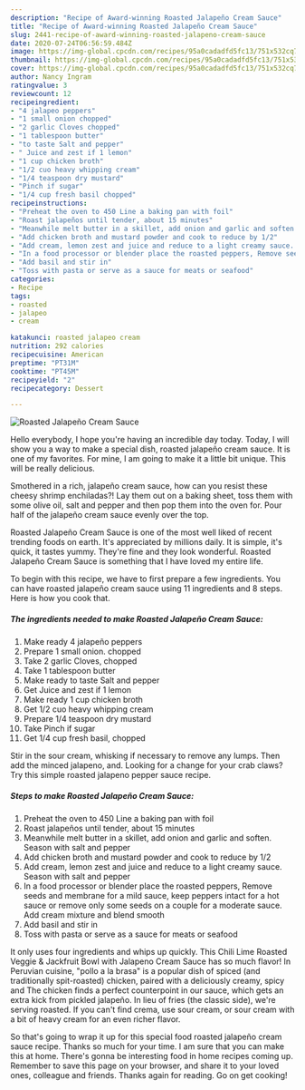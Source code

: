 ```yaml
---
description: "Recipe of Award-winning Roasted Jalapeño Cream Sauce"
title: "Recipe of Award-winning Roasted Jalapeño Cream Sauce"
slug: 2441-recipe-of-award-winning-roasted-jalapeno-cream-sauce
date: 2020-07-24T06:56:59.484Z
image: https://img-global.cpcdn.com/recipes/95a0cadadfd5fc13/751x532cq70/roasted-jalapeno-cream-sauce-recipe-main-photo.jpg
thumbnail: https://img-global.cpcdn.com/recipes/95a0cadadfd5fc13/751x532cq70/roasted-jalapeno-cream-sauce-recipe-main-photo.jpg
cover: https://img-global.cpcdn.com/recipes/95a0cadadfd5fc13/751x532cq70/roasted-jalapeno-cream-sauce-recipe-main-photo.jpg
author: Nancy Ingram
ratingvalue: 3
reviewcount: 12
recipeingredient:
- "4 jalapeo peppers"
- "1 small onion chopped"
- "2 garlic Cloves chopped"
- "1 tablespoon butter"
- "to taste Salt and pepper"
- " Juice and zest if 1 lemon"
- "1 cup chicken broth"
- "1/2 cuo heavy whipping cream"
- "1/4 teaspoon dry mustard"
- "Pinch if sugar"
- "1/4 cup fresh basil chopped"
recipeinstructions:
- "Preheat the oven to 450 Line a baking pan with foil"
- "Roast jalapeños until tender, about 15 minutes"
- "Meanwhile melt butter in a skillet, add onion and garlic and soften. Season with salt and pepper"
- "Add chicken broth and mustard powder and cook to reduce by 1/2"
- "Add cream, lemon zest and juice and reduce to a light creamy sauce. Season with salt and pepper"
- "In a food processor or blender place the roasted peppers, Remove seeds and membrane for a mild sauce, keep peppers intact for a hot sauce or remove only some seeds on a couple for a moderate sauce. Add cream mixture and blend smooth"
- "Add basil and stir in"
- "Toss with pasta or serve as a sauce for meats or seafood"
categories:
- Recipe
tags:
- roasted
- jalapeo
- cream

katakunci: roasted jalapeo cream 
nutrition: 292 calories
recipecuisine: American
preptime: "PT31M"
cooktime: "PT45M"
recipeyield: "2"
recipecategory: Dessert

---
```



![Roasted Jalapeño Cream Sauce](https://img-global.cpcdn.com/recipes/95a0cadadfd5fc13/751x532cq70/roasted-jalapeno-cream-sauce-recipe-main-photo.jpg)

Hello everybody, I hope you're having an incredible day today. Today, I will show you a way to make a special dish, roasted jalapeño cream sauce. It is one of my favorites. For mine, I am going to make it a little bit unique. This will be really delicious.

Smothered in a rich, jalapeño cream sauce, how can you resist these cheesy shrimp enchiladas?! Lay them out on a baking sheet, toss them with some olive oil, salt and pepper and then pop them into the oven for. Pour half of the jalapeño cream sauce evenly over the top.

Roasted Jalapeño Cream Sauce is one of the most well liked of recent trending foods on earth. It's appreciated by millions daily. It is simple, it's quick, it tastes yummy. They're fine and they look wonderful. Roasted Jalapeño Cream Sauce is something that I have loved my entire life.


To begin with this recipe, we have to first prepare a few ingredients. You can have roasted jalapeño cream sauce using 11 ingredients and 8 steps. Here is how you cook that.

<!--inarticleads1-->

##### The ingredients needed to make Roasted Jalapeño Cream Sauce:

1. Make ready 4 jalapeño peppers
1. Prepare 1 small onion. chopped
1. Take 2 garlic Cloves, chopped
1. Take 1 tablespoon butter
1. Make ready to taste Salt and pepper
1. Get  Juice and zest if 1 lemon
1. Make ready 1 cup chicken broth
1. Get 1/2 cuo heavy whipping cream
1. Prepare 1/4 teaspoon dry mustard
1. Take Pinch if sugar
1. Get 1/4 cup fresh basil, chopped


Stir in the sour cream, whisking if necessary to remove any lumps. Then add the minced jalapeno, and. Looking for a change for your crab claws? Try this simple roasted jalapeno pepper sauce recipe. 

<!--inarticleads2-->

##### Steps to make Roasted Jalapeño Cream Sauce:

1. Preheat the oven to 450 Line a baking pan with foil
1. Roast jalapeños until tender, about 15 minutes
1. Meanwhile melt butter in a skillet, add onion and garlic and soften. Season with salt and pepper
1. Add chicken broth and mustard powder and cook to reduce by 1/2
1. Add cream, lemon zest and juice and reduce to a light creamy sauce. Season with salt and pepper
1. In a food processor or blender place the roasted peppers, Remove seeds and membrane for a mild sauce, keep peppers intact for a hot sauce or remove only some seeds on a couple for a moderate sauce. Add cream mixture and blend smooth
1. Add basil and stir in
1. Toss with pasta or serve as a sauce for meats or seafood


It only uses four ingredients and whips up quickly. This Chili Lime Roasted Veggie &amp; Jackfruit Bowl with Jalapeno Cream Sauce has so much flavor! In Peruvian cuisine, &#34;pollo a la brasa&#34; is a popular dish of spiced (and traditionally spit-roasted) chicken, paired with a deliciously creamy, spicy and The chicken finds a perfect counterpoint in our sauce, which gets an extra kick from pickled jalapeño. In lieu of fries (the classic side), we&#39;re serving roasted. If you can&#39;t find crema, use sour cream, or sour cream with a bit of heavy cream for an even richer flavor. 

So that's going to wrap it up for this special food roasted jalapeño cream sauce recipe. Thanks so much for your time. I am sure that you can make this at home. There's gonna be interesting food in home recipes coming up. Remember to save this page on your browser, and share it to your loved ones, colleague and friends. Thanks again for reading. Go on get cooking!
